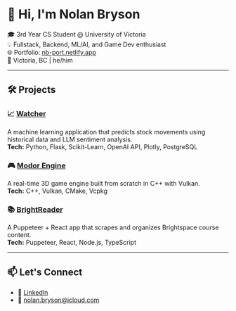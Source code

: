 # 👋 Hi, I'm Nolan Bryson

🎓 3rd Year CS Student @ University of Victoria  
💡 Fullstack, Backend, ML/AI, and Game Dev enthusiast  
🌐 Portfolio: [nb-port.netlify.app](https://nb-port.netlify.app)  
📍 Victoria, BC | he/him  

---

## 🛠️ Projects

### 📈 [Watcher](https://github.com/No-LAN-B/Watcher)
A machine learning application that predicts stock movements using historical data and LLM sentiment analysis.  
**Tech:** Python, Flask, Scikit-Learn, OpenAI API, Plotly, PostgreSQL

### 🎮 [Modor Engine](https://github.com/No-LAN-B/Game-Engine-Project)
A real-time 3D game engine built from scratch in C++ with Vulkan.  
**Tech:** C++, Vulkan, CMake, Vcpkg

### 📚 [BrightReader](https://github.com/No-LAN-B/BrightReader)
A Puppeteer + React app that scrapes and organizes Brightspace course content.  
**Tech:** Puppeteer, React, Node.js, TypeScript

---

## 📫 Let's Connect

- 🔗 [LinkedIn](https://linkedin.com/in/nbbryson)
- 📧 nolan.bryson@icloud.com
